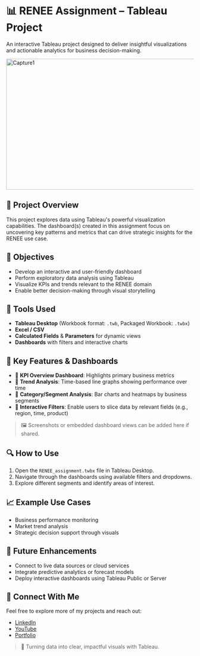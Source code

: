# 📊 RENEE Assignment – Tableau Project

An interactive Tableau project designed to deliver insightful visualizations and actionable analytics for business decision-making.

<img width="623" height="352" alt="Capture1" src="https://github.com/user-attachments/assets/d6eae655-8854-4c08-9a49-f609f84e4b56" />


## 📁 Project Overview

This project explores data using Tableau's powerful visualization capabilities. The dashboard(s) created in this assignment focus on uncovering key patterns and metrics that can drive strategic insights for the RENEE use case.



## 🎯 Objectives

- Develop an interactive and user-friendly dashboard
- Perform exploratory data analysis using Tableau
- Visualize KPIs and trends relevant to the RENEE domain
- Enable better decision-making through visual storytelling



## 🧰 Tools Used

- **Tableau Desktop** (Workbook format: `.twb`, Packaged Workbook: `.twbx`)
- **Excel / CSV**
- **Calculated Fields** & **Parameters** for dynamic views
- **Dashboards** with filters and interactive charts



## 📌 Key Features & Dashboards

- 📌 **KPI Overview Dashboard**: Highlights primary business metrics
- 📌 **Trend Analysis**: Time-based line graphs showing performance over time
- 📌 **Category/Segment Analysis**: Bar charts and heatmaps by business segments
- 📌 **Interactive Filters**: Enable users to slice data by relevant fields (e.g., region, time, product)

> 🖼️ Screenshots or embedded dashboard views can be added here if shared.



## 🔍 How to Use

1. Open the `RENEE_assignment.twbx` file in Tableau Desktop.
2. Navigate through the dashboards using available filters and dropdowns.
3. Explore different segments and identify areas of interest.



## 📈 Example Use Cases

- Business performance monitoring
- Market trend analysis
- Strategic decision support through visuals



## 🔮 Future Enhancements

- Connect to live data sources or cloud services
- Integrate predictive analytics or forecast models
- Deploy interactive dashboards using Tableau Public or Server



## 🔗 Connect With Me  
Feel free to explore more of my projects and reach out:  
- [LinkedIn](https://www.linkedin.com/in/narendrasingh1402)
- [YouTube](https://www.youtube.com/@Analyst_Hive)  
- [Portfolio](https://narendra1402.github.io/)

> 📌 Turning data into clear, impactful visuals with Tableau.
